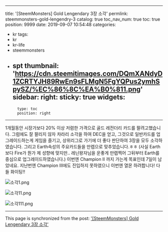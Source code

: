 
---
title: '[SteemMonsters] Gold Lengendary 3장 소각'
permlink: steemmonsters-gold-lengendry-3
catalog: true
toc_nav_num: true
toc: true
position: 9999
date: 2019-09-07 10:54:48
categories:
- kr
tags:
- kr
- kr-life
- steemmonsters
- spt
thumbnail: 'https://cdn.steemitimages.com/DQmXANdyD1ZCRTYJH89RwEn9sFLMgN5FgYQPus2ymhSpySZ/%EC%86%8C%EA%B0%811.png'
sidebar:
    right:
        sticky: true
widgets:
    -
        type: toc
        position: right
---


1개월동안 시장가보다 20% 이상 저렴한 가격으로 골드 레전더리 카드를 팔려고했습니다.
그럼에도 잘 팔리지 않자 차라리 소각을 하여 DEC을 얻고, 그것으로 일반카드를 업그레이드하는게 
게임을 즐기고, 상위리그로 가기에 더 좋다 판단하여 3장을 모두 소각하였습니다. 
그리고 Earth속성의 주요카드들을 만렙으로 맞추었습니다.ㅎㅎ
(사실 Earth보다 Fire가 뭔가 제 성향에 맞지만..  레닌왕자님을 운좋게 만렙찍어 그뒤부터 Earth를 중심으로 업그레이드하였습니다.)
이번엔 Champion II 까지 가는게 목표인데 7일이 남았네요. 
지난번엔 Champion III에도 진입하지 못하였으니
이번엔 열몬 하려합니다! 
다들 화이팅!!


![소각1.png](https://cdn.steemitimages.com/DQmXANdyD1ZCRTYJH89RwEn9sFLMgN5FgYQPus2ymhSpySZ/%EC%86%8C%EA%B0%811.png)

![소각11.png](https://cdn.steemitimages.com/DQmeDonqNHYTwVrx2rb58yq7LjmcTveoiSU9NED3ywAGfdE/%EC%86%8C%EA%B0%8111.png)

![소각111.png](https://cdn.steemitimages.com/DQmeFYmzMnHzUyJWWAiK9iKFYcQZ454aTeeE3ZwW3YoGbTE/%EC%86%8C%EA%B0%81111.png)

- - -

This page is synchronized from the post: ['[SteemMonsters] Gold Lengendary 3장 소각'](https://steemit.com/@coreabeforekorea/steemmonsters-gold-lengendry-3)
